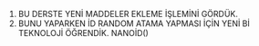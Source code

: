 1. BU DERSTE YENİ MADDELER EKLEME İŞLEMİNİ GÖRDÜK.
2. BUNU YAPARKEN İD RANDOM ATAMA YAPMASI İÇİN YENİ Bİ TEKNOLOJİ ÖĞRENDİK. NANOİD() 
